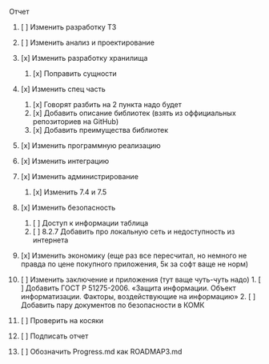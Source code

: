 ﻿Отчет

1.  [ ] Изменить разработку ТЗ
2.  [ ] Изменить анализ и проектирование

3.  [x] Изменить разработку хранилища
	1. [x] Поправить сущности
4.  [x] Изменить спец часть
	1. [x] Говорят разбить на 2 пункта надо будет
	2. [x] Добавить описание библиотек (взять из оффициальных репозиториев на GitHub)
	3. [x] Добавить преимущества библиотек
5.  [x] Изменить программную реализацию
6.  [x] Изменить интеграцию
7.  [x] Изменить администрирование
	1. [x] Изменить 7.4 и 7.5
8.  [x] Изменить безопасность
	1. [ ] Доступ к информации таблица
	2. [ ] 8.2.7 Добавить про локальную сеть и недоступность из интернета 
9.  [x] Изменить экономику (еще раз все пересчитал, но немного не правда по цене покупного приложения, 5к за софт ваще не норм)
10.  [ ] Изменить заключение и приложения (тут ваще чуть-чуть надо)
	1. [ ] Добавить ГОСТ Р 51275-2006. «Защита информации. Объект информатизации. Факторы, воздействующие на информацию»
	2. [ ] Добавить пару документов по безопасности в КОМК
11.  [ ] Проверить на косяки
12.  [ ] Подписать отчет
13.  [ ] Обозначить Progress.md как ROADMAP3.md
